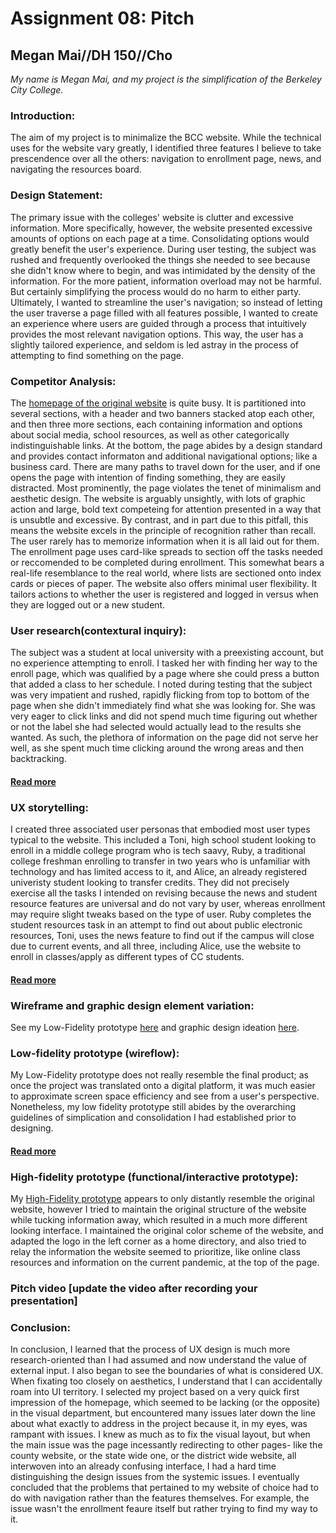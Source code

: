 # Assignment 08: Pitch
## Megan Mai//DH 150//Cho
*My name is Megan Mai, and my project is the simplification of the Berkeley City College.*
### Introduction:
The aim of my project is to minimalize the BCC website. While the technical uses for the website vary greatly, I identified three features I believe to take prescendence over all the others: navigation to enrollment page, news, and navigating the resources board.
### Design Statement:
The primary issue with the colleges' website is clutter and excessive information. More specifically, however, the website presented excessive amounts of options on each page at a time. Consolidating options would greatly benefit the user's experience. During user testing, the subject was rushed and frequently overlooked the things she needed to see because she didn't know where to begin, and was intimidated by the density of the information. For the more patient, information overload may not be harmful. But certainly simplifying the process would do no harm to either party.
Ultimately, I wanted to streamline the user's navigation; so instead of letting the user traverse a page filled with all features possible, I wanted to create an experience where users are guided through a process that intuitively provides the most relevant navigation options. This way, the user has a slightly tailored experience, and seldom is led astray in the process of attempting to find something on the page.
### Competitor Analysis:
The [homepage of the original website](https://www.berkeleycitycollege.edu/wp/) is quite busy. It is partitioned into several sections, with a header and two banners stacked atop each other, and then three more sections, each containing information and options about social media, school resources, as well as other categorically indistinguishable links. At the bottom, the page abides by a design standard and provides contact informaton and additional navigational options; like a business card. There are many paths to travel down for the user, and if one opens the page with intention of finding something, they are easily distracted. 
Most prominently, the page violates the tenet of minimalism and aesthetic design. The website is arguably unsightly, with lots of graphic action and large, bold text competeing for attention presented in a way that is unsubtle and excessive. By contrast, and in part due to this pitfall, this means the website excels in the principle of recognition rather than recall. The user rarely has to memorize information when it is all laid out for them. 
The enrollment page uses card-like spreads to section off the tasks needed or reccomended to be completed during enrollment. This somewhat bears a real-life resemblance to the real world, where lists are sectioned onto index cards or pieces of paper. The website also offers minimal user flexibility. It tailors actions to whether the user is registered and logged in versus when they are logged out or a new student.
### User research(contextural inquiry):
The subject was a student at local university with a preexisting account, but no experience attempting to enroll. I tasked her with finding her way to the enroll page, which was qualified by a page where she could press a button that added a class to her schedule. I noted during testing that the subject was very impatient and rushed, rapidly flicking from top to bottom of the page when she didn't immediately find what she was looking for. She was very eager to click links and did not spend much time figuring out whether or not the label she had selected would actually lead to the results she wanted. As such, the plethora of information on the page did not serve her well, as she spent much time clicking around the wrong areas and then backtracking.
#### [Read more](https://github.com/mmai100000/meganmai-dh150/blob/master/assignment04.md)
### UX storytelling:
I created three associated user personas that embodied most user types typical to the website. This included a Toni, high school student looking to enroll in a middle college program who is tech saavy, Ruby, a traditional college freshman enrolling to transfer in two years who is unfamiliar with technology and has limited access to it, and Alice, an already registered univeristy student looking to transfer credits. They did not precisely exercise all the tasks I intended on revising because the news and student resource features are universal and do not vary by user, whereas enrollment may require slight tweaks based on the type of user. Ruby completes the student resources task in an attempt to find out about public electronic resources, Toni, uses the news feature to find out if the campus will close due to current events, and all three, including Alice, use the website to enroll in classes/apply as different types of CC students.
#### [Read more](https://github.com/mmai100000/meganmai-dh150/blob/master/assignment05.md)
### Wireframe and graphic design element variation:
See my Low-Fidelity prototype [here](https://github.com/mmai100000/meganmai-dh150/blob/master/assignment06.md)
and graphic design ideation [here](https://github.com/mmai100000/meganmai-dh150/blob/master/assignment07.md).
### Low-fidelity prototype (wireflow):
My Low-Fidelity prototype does not really resemble the final product; as once the project was translated onto a digital platform, it was much easier to approximate screen space efficiency and see from a user's perspective. Nonetheless, my low fidelity prototype still abides by the overarching guidelines of simplication and consolidation I had established prior to designing.
#### [Read more](https://github.com/mmai100000/meganmai-dh150/blob/master/assignment06.md)
### High-fidelity prototype (functional/interactive prototype):
My [High-Fidelity prototype](https://xd.adobe.com/view/14002411-e050-41c9-5051-3215fa9dbe57-6231/) appears to only distantly resemble the original website, however I tried to maintain the original structure of the website while tucking information away, which resulted in a much more different looking interface. I maintained the original color scheme of the website, and adapted the logo in the left corner as a home directory, and also tried to relay the information the website seemed to prioritize, like online class resources and information on the current pandemic, at the top of the page. 
### Pitch video [update the video after recording your presentation]
> 
### Conclusion: 
In conclusion, I learned that the process of UX design is much more research-oriented than I had assumed and now understand the value of external input. I also began to see the boundaries of what is considered UX. When fixating too closely on aesthetics, I understand that I can accidentally roam into UI territory. I selected my project based on a very quick first impression of the homepage, which seemed to be lacking (or the opposite) in the visual department, but encountered many issues later down the line about what exactly to address in the project because it, in my eyes, was rampant with issues. I knew as much as to fix the visual layout, but when the main issue was the page incessantly redirecting to other pages- like the county website, or the state wide one, or the district wide website, all interwoven into an already confusing interface, I had a hard time distinguishing the design issues from the systemic issues. I eventually concluded that the problems that pertained to my website of choice had to do with navigation rather than the features themselves. For example, the issue wasn't the enrollment feaure itself but rather trying to find my way to it.
